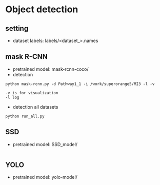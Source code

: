 
# Object detection

## setting

* dataset labels: labels/<dataset_>.names



## mask R-CNN
* pretrained model: mask-rcnn-coco/
* detection

```
python mask-rcnn.py -d Pathway1_1 -i /work/superorange5/MI3 -l -v

-v is for visualization
-l log
```

* detection all datasets
```
python run_all.py
```


## SSD
* pretrained model: SSD_model/

```

```
## YOLO
* pretrained model: yolo-model/
